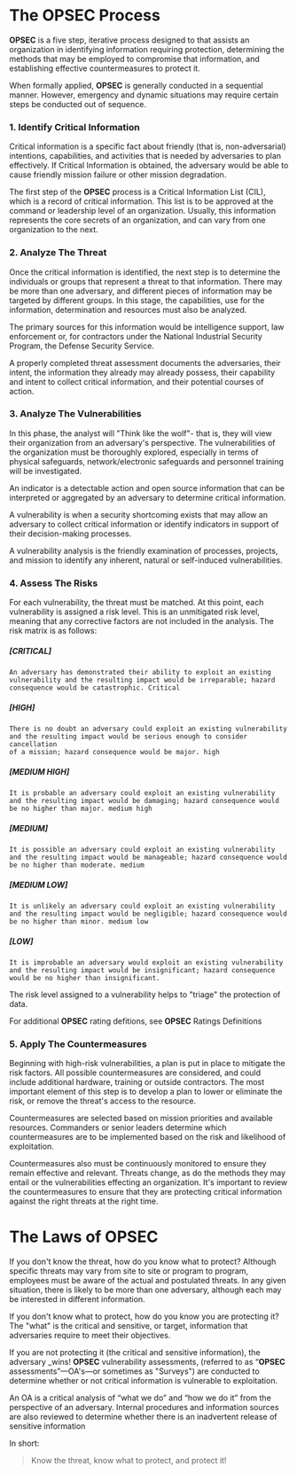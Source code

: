 # The **OPSEC** Process

**OPSEC** is a five step, iterative process designed to that assists an
organization in identifying information requiring protection, determining
the methods that may be employed to compromise that information, and
establishing effective countermeasures to protect it.

When formally applied, **OPSEC** is generally conducted in a sequential
manner. However, emergency and dynamic situations may require certain
steps be conducted out of sequence.

### 1. Identify Critical Information

Critical information is a specific fact about friendly (that is,
non-adversarial) intentions, capabilities, and activities that is needed
by adversaries to plan effectively. If Critical Information is obtained,
the adversary would be able to cause friendly mission failure or other
mission degradation.

The first step of the **OPSEC** process is a Critical Information List
(CIL), which is a record of critical information. This list is to be
approved at the command or leadership level of an organization. Usually,
this information represents the core secrets of an organization, and
can vary from one organization to the next.

### 2. Analyze The Threat

Once the critical information is identified, the next step is to determine
the individuals or groups that represent a threat to that information.
There may be more than one adversary, and different pieces of information
may be targeted by different groups. In this stage, the capabilities,
use for the information, determination and resources must also be analyzed.

The primary sources for this information would be intelligence support,
law enforcement or, for contractors under the National Industrial Security
Program, the Defense Security Service.

A properly completed threat assessment documents the adversaries, their
intent, the information they already may already possess, their capability
and intent to collect critical information, and their potential courses
of action.

### 3. Analyze The Vulnerabilities

In this phase, the analyst will "Think like the wolf"- that is, they
will view their organization from an adversary's perspective. The
vulnerabilities of the organization must be thoroughly explored,
especially in terms of physical safeguards, network/electronic
safeguards and personnel training will be investigated.

An indicator is a detectable action and open source information that
can be interpreted or aggregated by an adversary to determine critical
information.

A vulnerability is when a security shortcoming exists that may allow
an adversary to collect critical information or identify indicators
in support of their decision-making processes.

A vulnerability analysis is the friendly examination of processes,
projects, and mission to identify any inherent, natural or self-induced
vulnerabilities.

### 4. Assess The Risks

For each vulnerability, the threat must be matched. At this point,
each vulnerability is assigned a risk level. This is an unmitigated
risk level, meaning that any corrective factors are not included in
the analysis. The risk matrix is as follows:

##### [CRITICAL]
	An adversary has demonstrated their ability to exploit an existing
	vulnerability and the resulting impact would be irreparable; hazard
	consequence would be catastrophic. Critical

##### [HIGH]
	There is no doubt an adversary could exploit an existing vulnerability
	and the resulting impact would be serious enough to consider cancellation
	of a mission; hazard consequence would be major. high

##### [MEDIUM HIGH]
	It is probable an adversary could exploit an existing vulnerability
	and the resulting impact would be damaging; hazard consequence would
	be no higher than major. medium high

##### [MEDIUM]
	It is possible an adversary could exploit an existing vulnerability
	and the resulting impact would be manageable; hazard consequence would
	be no higher than moderate. medium

##### [MEDIUM LOW]
	It is unlikely an adversary could exploit an existing vulnerability
	and the resulting impact would be negligible; hazard consequence would
	be no higher than minor. medium low

##### [LOW]
	It is improbable an adversary would exploit an existing vulnerability
	and the resulting impact would be insignificant; hazard consequence
	would be no higher than insignificant.

The risk level assigned to a vulnerability helps to "triage" the protection
of data.

For additional **OPSEC** rating defitions, see **OPSEC** Ratings Definitions

### 5. Apply The Countermeasures

Beginning with high-risk vulnerabilities, a plan is put in place to
mitigate the risk factors. All possible countermeasures are considered,
and could include additional hardware, training or outside contractors.
The most important element of this step is to develop a plan to lower
or eliminate the risk, or remove the threat's access to the resource.

Countermeasures are selected based on mission priorities and available
resources. Commanders or senior leaders determine which countermeasures
are to be implemented based on the risk and likelihood of exploitation.

Countermeasures also must be continuously monitored to ensure they
remain effective and relevant. Threats change, as do the methods they
may entail or the vulnerabilities effecting an organization. It's important
to review the countermeasures to ensure that they are protecting critical
information against the right threats at the right time.

# The Laws of **OPSEC**

If you don't know the threat, how do you know what to protect? Although
specific threats may vary from site to site or program to program,
employees must be aware of the actual and postulated threats. In any
given situation, there is likely to be more than one adversary, although
each may be interested in different information.

If you don't know what to protect, how do you know you are protecting
it? The "what" is the critical and sensitive, or target, information
that adversaries require to meet their objectives.

If you are not protecting it (the critical and sensitive information),
the adversary _wins! **OPSEC** vulnerability assessments, (referred to as
“**OPSEC** assessments”—OA's—or sometimes as "Surveys") are conducted
to determine whether or not critical information is vulnerable to
exploitation.

An OA is a critical analysis of “what we do” and “how we do it” from
the perspective of an adversary. Internal procedures and information
sources are also reviewed to determine whether there is an inadvertent
release of sensitive information

In short:
> Know the threat, know what to protect, and protect it!
